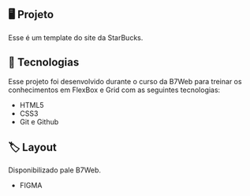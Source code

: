 ## 🖥️ Projeto
Esse é um template do site da StarBucks.

## 🚀 Tecnologias 
Esse projeto foi desenvolvido durante o curso da B7Web para treinar os conhecimentos em FlexBox e Grid com as seguintes tecnologias:

- HTML5
- CSS3
- Git e Github

## 🏷️ Layout
Disponibilizado pale B7Web.

- FIGMA